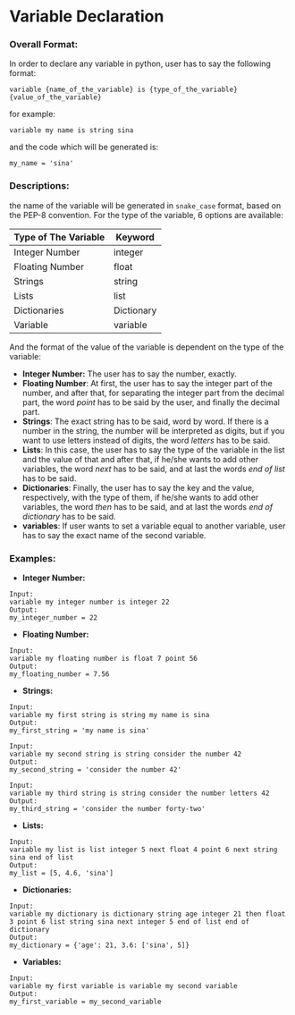 # Variable Declaration
### Overall Format:
In order to declare any variable in python, user has to say the following format:

    variable {name_of_the_variable} is {type_of_the_variable} {value_of_the_variable}

 for example:

    variable my name is string sina

and the code which will be generated is:

    my_name = 'sina'

### Descriptions:
the name of the variable will be generated in `snake_case` format, based on the PEP-8 convention.
For the type of the variable, 6 options are available:

|Type of The Variable| Keyword    |
|--------------------|------------|
| Integer Number     | integer    |
| Floating Number    | float      |
| Strings            | string     |
| Lists              | list       |
| Dictionaries       | Dictionary |
| Variable           | variable   |

And the format of the value of the variable is dependent on the type of the variable:

 - **Integer Number:**
 The user has to say the number, exactly.
  - **Floating Number**:
 At first, the user has to say the integer part of the number, and after that, for separating the integer part from the decimal part, the word *point* has to be said by the user, and finally the decimal part.
  - **Strings**:
 The exact string has to be said, word by word. If there is a number in the string, the number will be interpreted as digits, but if you want to use letters instead of digits, the word *letters* has to be said.
  - **Lists**:
 In this case, the user has to say the type of the variable in the list and the value of that and after that, if he/she wants to add other variables, the word *next* has to be said, and at last the words *end of list* has to be said.
  - **Dictionaries**:
 Finally, the user has to say the key and the value, respectively, with the type of them, if he/she wants to add other variables, the word *then* has to be said, and at last the words *end of dictionary* has to be said.
  - **variables**:
 If user wants to set a variable equal to another variable, user has to say the exact name of the second variable.
### Examples:
 - **Integer Number:**
```
Input:
variable my integer number is integer 22
Output:
my_integer_number = 22
```
 - **Floating Number:**
```
Input:
variable my floating number is float 7 point 56
Output:
my_floating_number = 7.56
```
 - **Strings:**
```
Input:
variable my first string is string my name is sina
Output:
my_first_string = 'my name is sina'
```
```
Input:
variable my second string is string consider the number 42
Output:
my_second_string = 'consider the number 42'
```
```
Input:
variable my third string is string consider the number letters 42
Output:
my_third_string = 'consider the number forty-two'
```
 - **Lists:**
```
Input:
variable my list is list integer 5 next float 4 point 6 next string sina end of list
Output:
my_list = [5, 4.6, 'sina']
```
 - **Dictionaries:**
```
Input:
variable my dictionary is dictionary string age integer 21 then float 3 point 6 list string sina next integer 5 end of list end of dictionary
Output:
my_dictionary = {'age': 21, 3.6: ['sina', 5]}
```
 - **Variables:**
```
Input:
variable my first variable is variable my second variable
Output:
my_first_variable = my_second_variable
```
